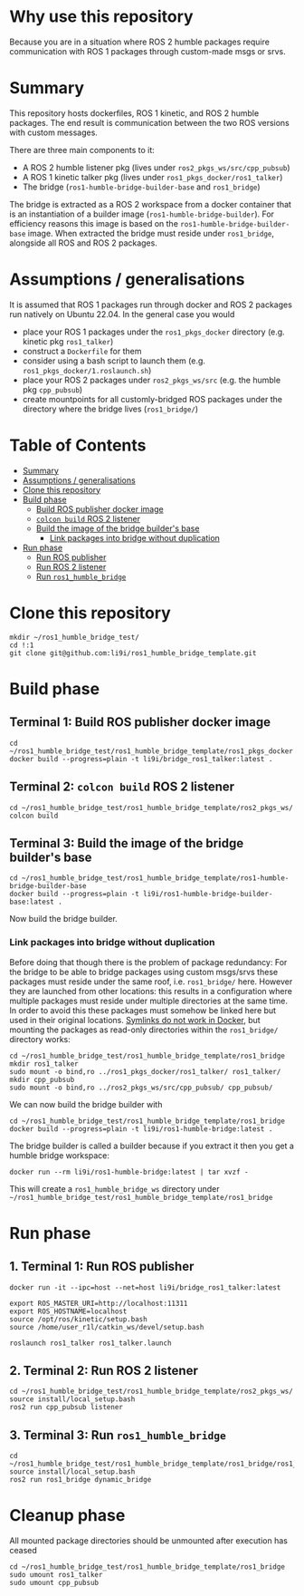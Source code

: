 # Why use this repository

Because you are in a situation where ROS 2 humble packages require
communication with ROS 1 packages through custom-made msgs or srvs.

# Summary

This repository hosts dockerfiles, ROS 1 kinetic, and ROS 2 humble packages.
The end result is communication between the two ROS versions with custom
messages.

There are three main components to it:
- A ROS 2 humble listener pkg (lives under `ros2_pkgs_ws/src/cpp_pubsub`)
- A ROS 1 kinetic talker pkg (lives under `ros1_pkgs_docker/ros1_talker`)
- The bridge (`ros1-humble-bridge-builder-base` and `ros1_bridge`)

The bridge is extracted as a ROS 2 workspace from a docker container that
is an instantiation of a builder image (`ros1-humble-bridge-builder`). For
efficiency reasons this image is based on the `ros1-humble-bridge-builder-base`
image. When extracted the bridge must reside under `ros1_bridge`, alongside
all ROS and ROS 2 packages.

# Assumptions / generalisations

It is assumed that ROS 1 packages run through docker and ROS 2 packages run
natively on Ubuntu 22.04. In the general case you would
- place your ROS 1 packages under the `ros1_pkgs_docker` directory
  (e.g. kinetic pkg `ros1_talker`)
- construct a `Dockerfile` for them
- consider using a bash script to launch them (e.g.
  `ros1_pkgs_docker/1.roslaunch.sh`)
- place your ROS 2 packages under `ros2_pkgs_ws/src` (e.g. the humble pkg `cpp_pubsub`)
- create mountpoints for all customly-bridged ROS packages under the directory where the bridge lives (`ros1_bridge/`)


Table of Contents
=================
* [Summary](#summary)
* [Assumptions / generalisations](#assumptions--generalisations)
* [Clone this repository](#clone-this-repository)
* [Build phase](#build-phase)
  * [Build ROS publisher docker image](#terminal-1-build-ros-publisher-docker-image)
  * [`colcon build` ROS 2 listener](#terminal-2-colcon-build-ros-2-listener)
  * [Build the image of the bridge builder's base](#terminal-3-build-the-image-of-the-bridge-builders-base)
    * [Link packages into bridge without duplication](#link-packages-into-bridge-without-duplication)
* [Run phase](#run-phase)
  * [Run ROS publisher](#1-terminal-1-run-ros-publisher)
  * [Run ROS 2 listener](#2-terminal-2-run-ros-2-listener)
  * [Run `ros1_humble_bridge`](#3-terminal-3-run-ros1_humble_bridge)



# Clone this repository

```
mkdir ~/ros1_humble_bridge_test/
cd !:1
git clone git@github.com:li9i/ros1_humble_bridge_template.git
```

# Build phase


## Terminal 1: Build ROS publisher docker image

```
cd ~/ros1_humble_bridge_test/ros1_humble_bridge_template/ros1_pkgs_docker
docker build --progress=plain -t li9i/bridge_ros1_talker:latest .
```


## Terminal 2: `colcon build` ROS 2 listener

```
cd ~/ros1_humble_bridge_test/ros1_humble_bridge_template/ros2_pkgs_ws/
colcon build
```

## Terminal 3: Build the image of the bridge builder's base

```
cd ~/ros1_humble_bridge_test/ros1_humble_bridge_template/ros1-humble-bridge-builder-base
docker build --progress=plain -t li9i/ros1-humble-bridge-builder-base:latest .
```

Now build the bridge builder.

### Link packages into bridge without duplication

Before doing that though there is the problem of package redundancy: For the
bridge to be able to bridge packages using custom msgs/srvs these packages must
reside under the same roof, i.e.  `ros1_bridge/` here.  However they are
launched from other locations: this results in a configuration
where multiple packages must reside under multiple directories at the same
time. In order to avoid this these packages must somehow be linked
here but used in their original locations.
[Symlinks do not work in Docker](https://superuser.com/questions/842642/how-to-make-a-symlinked-folder-appear-as-a-normal-folder),
but mounting the packages as read-only directories within the `ros1_bridge/`
directory works:

```
cd ~/ros1_humble_bridge_test/ros1_humble_bridge_template/ros1_bridge
mkdir ros1_talker
sudo mount -o bind,ro ../ros1_pkgs_docker/ros1_talker/ ros1_talker/
mkdir cpp_pubsub
sudo mount -o bind,ro ../ros2_pkgs_ws/src/cpp_pubsub/ cpp_pubsub/
```

We can now build the bridge builder with

```
cd ~/ros1_humble_bridge_test/ros1_humble_bridge_template/ros1_bridge
docker build --progress=plain -t li9i/ros1-humble-bridge:latest .
```

The bridge builder is called a builder because if you extract it then you get a
humble bridge workspace:

```
docker run --rm li9i/ros1-humble-bridge:latest | tar xvzf -
```

This will create a `ros1_humble_bridge_ws` directory under
`~/ros1_humble_bridge_test/ros1_humble_bridge_template/ros1_bridge`


# Run phase

## 1. Terminal 1: Run ROS publisher

```
docker run -it --ipc=host --net=host li9i/bridge_ros1_talker:latest
```
```
export ROS_MASTER_URI=http://localhost:11311
export ROS_HOSTNAME=localhost
source /opt/ros/kinetic/setup.bash
source /home/user_r1l/catkin_ws/devel/setup.bash

roslaunch ros1_talker ros1_talker.launch
```

## 2. Terminal 2: Run ROS 2 listener

```
cd ~/ros1_humble_bridge_test/ros1_humble_bridge_template/ros2_pkgs_ws/
source install/local_setup.bash
ros2 run cpp_pubsub listener
```

## 3. Terminal 3: Run `ros1_humble_bridge`

```
cd ~/ros1_humble_bridge_test/ros1_humble_bridge_template/ros1_bridge/ros1_humble_bridge_ws/
source install/local_setup.bash
ros2 run ros1_bridge dynamic_bridge
```

# Cleanup phase

All mounted package directories should be unmounted after execution has ceased

```
cd ~/ros1_humble_bridge_test/ros1_humble_bridge_template/ros1_bridge
sudo umount ros1_talker
sudo umount cpp_pubsub
```
